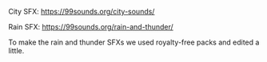 City SFX: https://99sounds.org/city-sounds/

Rain SFX: https://99sounds.org/rain-and-thunder/

​To make the rain and thunder SFXs we used royalty-free packs and edited a little.